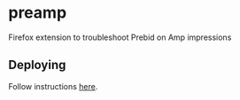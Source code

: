 # preamp
Firefox extension to troubleshoot Prebid on Amp impressions

## Deploying
Follow instructions [here](https://developer.mozilla.org/en-US/docs/Mozilla/Add-ons/Distribution/Submitting_an_add-on).
